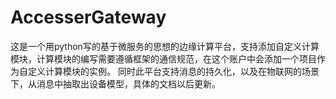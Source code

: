 # AccesserGateway
这是一个用python写的基于微服务的思想的边缘计算平台，支持添加自定义计算模块，计算模块的编写需要遵循框架的通信规范，在这个账户中会添加一个项目作为自定义计算模块的实例。
同时此平台支持消息的持久化，以及在物联网的场景下，从消息中抽取出设备模型，具体的文档以后更新。
